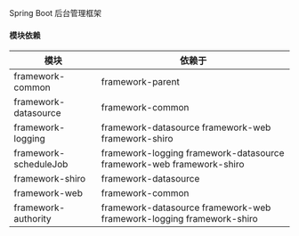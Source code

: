 Spring Boot 后台管理框架
#### 模块依赖
|模块 |依赖于
|--- |---
|framework-common |framework-parent
|framework-datasource | framework-common
|framework-logging |framework-datasource framework-web framework-shiro
|framework-scheduleJob |framework-logging framework-datasource framework-web framework-shiro
|framework-shiro |framework-datasource
|framework-web |framework-common
|framework-authority |framework-datasource framework-web framework-logging framework-shiro